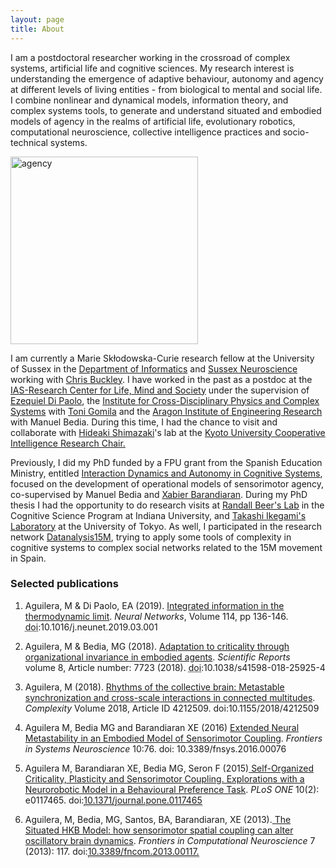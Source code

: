 ```yaml
---
layout: page
title: About
---
```




I am a postdoctoral researcher working in the crossroad of complex systems, artificial life and cognitive sciences. My research interest is understanding the emergence of adaptive behaviour, autonomy and agency at different levels of living entities - from biological to mental and social life. I combine nonlinear and dynamical models, information theory, and complex systems tools, to generate and understand situated and embodied models of agency in the realms of artificial life, evolutionary robotics, computational neuroscience, collective intelligence practices and socio-technical systems.

<img src="https://maguilera.net/img/agency.png" width="300"  alt="agency" class="center"/>

I am currently a Marie Skłodowska-Curie research fellow at the University of Sussex in the [Department of Informatics](http://www.sussex.ac.uk/informatics/) and [Sussex Neuroscience](http://www.sussex.ac.uk/sussexneuroscience/) working with [Chris Buckley](https://christopherlbuckley.com/). I have worked in the past as a postdoc at the [IAS-Research Center for Life, Mind and Society](http://www.ias-research.net/) under the supervision of [Ezequiel Di Paolo](https://ezequieldipaolo.net/), the [Institute for Cross-Disciplinary Physics and Complex Systems](https://ifisc.uib-csic.es/en/) with [Toni Gomila](https://antonigomila.wordpress.com/) and the [Aragon Institute of Engineering Research](https://i3a.unizar.es/) with Manuel Bedia. During this time, I had the chance to visit and collaborate with [Hideaki Shimazaki](http://www.neuralengine.org/index_en.html)'s lab at the [Kyoto University Cooperative Intelligence Research Chair.](http://ci.ist.i.kyoto-u.ac.jp/index.php?id=10)

Previously, I did my PhD funded by a FPU grant from the Spanish Education Ministry, entitled [Interaction Dynamics and Autonomy in Cognitive Systems](http://phdthesis.maguilera.net/), focused on the development of operational models of sensorimotor agency, co-supervised by Manuel Bedia and [Xabier Barandiaran](https://xabier.barandiaran.net). During my PhD thesis I had the opportunity to do research visits at [Randall Beer's Lab](http://mypage.iu.edu/~rdbeer/) in the Cognitive Science Program at Indiana University, and [Takashi Ikegami's Laboratory](http://sacral.c.u-tokyo.ac.jp/) at the University of Tokyo. As well, I participated in the research network [Datanalysis15M](http://datanalysis15m.wordpress.com/), trying to apply some tools of complexity in cognitive systems to complex social networks related to the 15M movement in Spain.

### Selected publications

1. Aguilera, M &amp; Di Paolo, EA (2019). <a href="https://doi.org/10.1016/j.neunet.2019.03.001" target="_blank" rel="noopener noreferrer">Integrated information in the thermodynamic limit</a>. <i>Neural Networks</i>, Volume 114, pp 136-146. <abbr title="Digital Object Identifier">doi</abbr>:10.1016/j.neunet.2019.03.001

1. Aguilera, M &amp; Bedia, MG (2018). <a href="https://www.nature.com/articles/s41598-018-25925-4#Abs1" target="_blank" rel="noopener noreferrer">Adaptation to criticality through organizational invariance in embodied agents</a>. <i>Scientific Reports </i> volume 8, Article number: 7723 (2018). <abbr title="Digital Object Identifier">doi</abbr>:10.1038/s41598-018-25925-4

1. Aguilera, M (2018). <a href="https://www.hindawi.com/journals/complexity/2018/4212509/" target="_blank" rel="noopener noreferrer">Rhythms of the collective brain: Metastable synchronization and cross-scale interactions in connected multitudes</a>.<em> Complexity</em> Volume 2018, Article ID 4212509. doi:10.1155/2018/4212509

1. Aguilera M, Bedia MG and Barandiaran XE (2016) <a href="http://journal.frontiersin.org/article/10.3389/fnsys.2016.00076/pdf">Extended Neural Metastability in an Embodied Model of Sensorimotor Coupling</a>. <em>Frontiers in Systems Neuroscience</em> 10:76. doi: 10.3389/fnsys.2016.00076

1. Aguilera M, Barandiaran XE, Bedia MG, Seron F (2015)<a href="https://maguilera0.files.wordpress.com/2015/03/journal-pone-0117465.pdf" target="_blank" rel="noopener noreferrer"> Self-Organized Criticality, Plasticity and Sensorimotor Coupling. Explorations with a Neurorobotic Model in a Behavioural Preference Task</a>. <em>PLoS ONE</em> 10(2): e0117465. doi:<a class="libx-autolink" style="border-bottom:1px dotted;" title="libx-autolink" href="http://roble.unizar.es:4550/resserv?__char_set=utf8&amp;id=doi:10.1371/journal.pone.0117465&amp;sid=libx&amp;genre=article">10.1371/journal.pone.0117465</a>

1. Aguilera, M, Bedia, MG, Santos, BA, Barandiaran, XE (2013).<a href="http://maguilera0.files.wordpress.com/2012/11/fncom-07-00117.pdf" target="_blank" rel="noopener noreferrer"> The Situated HKB Model: how sensorimotor spatial coupling can alter oscillatory brain dynamics</a>. <i>Frontiers in Computational Neuroscience</i> 7 (2013): 117. doi:<a class="libx-autolink" style="border-bottom:1px dotted;" title="libx-autolink" href="http://roble.unizar.es:4550/resserv?__char_set=utf8&amp;id=doi:10.3389/fncom.2013.00117&amp;sid=libx&amp;genre=article">10.3389/fncom.2013.00117.</a>

